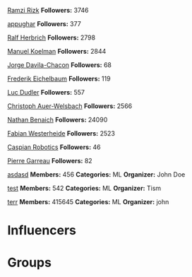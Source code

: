 
[Ramzi Rizk](https://twitter.com/ramz)
**Followers:** 3746


[appughar](https://twitter.com/appughar)
**Followers:** 377


[Ralf Herbrich](https://twitter.com/rherbrich)
**Followers:** 2798


[Manuel Koelman](https://twitter.com/manuelkoelman)
**Followers:** 2844


[Jorge Davila-Chacon](https://twitter.com/jorgedch)
**Followers:** 68


[Frederik Eichelbaum](https://twitter.com/eichelbaum)
**Followers:** 119


[Luc Dudler](https://twitter.com/lucdudler)
**Followers:** 557


[Christoph Auer-Welsbach](https://twitter.com/AWChristoph)
**Followers:** 2566


[Nathan Benaich](https://twitter.com/NathanBenaich)
**Followers:** 24090


[Fabian Westerheide](https://twitter.com/bootstrappingme)
**Followers:** 2523


[Caspian Robotics](https://twitter.com/CaspianRobotics)
**Followers:** 46


[Pierre Garreau](https://twitter.com/pierre_garreau)
**Followers:** 82


[asdasd](asdfasd)
**Members:** 456
**Categories:** ML
**Organizer:** John Doe


[test](vbnmbnm)
**Members:** 542
**Categories:** ML
**Organizer:** Tism


[terr](bmn)
**Members:** 415645
**Categories:** ML
**Organizer:** john

<!-- TITLE: Communities -->
<!-- SUBTITLE: A quick summary of Communities -->

# Influencers
<div class=influencers>


</div>

# Groups
<div class=groups>


</div>

